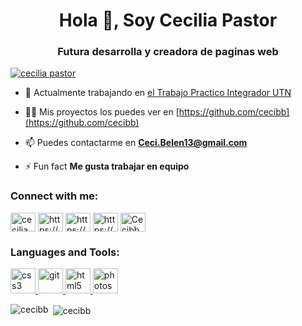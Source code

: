 <h1 align="center">Hola 👋, Soy Cecilia Pastor</h1>
<h3 align="center">Futura desarrolla y creadora de paginas web</h3>

<p align="left"> <a href="https://twitter.com/cecilia pastor" target="blank"><img src="https://img.shields.io/twitter/follow/cecilia pastor?logo=twitter&style=for-the-badge" alt="cecilia pastor" /></a> </p>

- 🔭 Actualmente trabajando en [el Trabajo Practico Integrador UTN](https://github.com/cecibb/Trabajo-Practico-)

- 👨‍💻 Mis proyectos los puedes ver en [https://github.com/cecibb](https://github.com/cecibb)

- 📫 Puedes contactarme en **Ceci.Belen13@gmail.com**

- ⚡ Fun fact **Me gusta trabajar en equipo**

<h3 align="left">Connect with me:</h3>
<p align="left">
<a href="https://twitter.com/cecilia pastor" target="blank"><img align="center" src="https://raw.githubusercontent.com/rahuldkjain/github-profile-readme-generator/master/src/images/icons/Social/twitter.svg" alt="cecilia pastor" height="30" width="40" /></a>
<a href="https://linkedin.com/in/https://www.linkedin.com/in/cecilia-pastor-47b73921b/" target="blank"><img align="center" src="https://raw.githubusercontent.com/rahuldkjain/github-profile-readme-generator/master/src/images/icons/Social/linked-in-alt.svg" alt="https://www.linkedin.com/in/cecilia-pastor-47b73921b/" height="30" width="40" /></a>
<a href="https://fb.com/https://www.facebook.com/cecimusita" target="blank"><img align="center" src="https://raw.githubusercontent.com/rahuldkjain/github-profile-readme-generator/master/src/images/icons/Social/facebook.svg" alt="https://www.facebook.com/cecimusita" height="30" width="40" /></a>
<a href="https://instagram.com/https://www.instagram.com/gomita.bubbaloo/" target="blank"><img align="center" src="https://raw.githubusercontent.com/rahuldkjain/github-profile-readme-generator/master/src/images/icons/Social/instagram.svg" alt="https://www.instagram.com/gomita.bubbaloo/" height="30" width="40" /></a>
<a href="https://discord.gg/Cecibb #5242" target="blank"><img align="center" src="https://raw.githubusercontent.com/rahuldkjain/github-profile-readme-generator/master/src/images/icons/Social/discord.svg" alt="Cecibb #5242" height="30" width="40" /></a>
</p>

<h3 align="left">Languages and Tools:</h3>
<p align="left"> <a href="https://www.w3schools.com/css/" target="_blank" rel="noreferrer"> <img src="https://raw.githubusercontent.com/devicons/devicon/master/icons/css3/css3-original-wordmark.svg" alt="css3" width="40" height="40"/> </a> <a href="https://git-scm.com/" target="_blank" rel="noreferrer"> <img src="https://www.vectorlogo.zone/logos/git-scm/git-scm-icon.svg" alt="git" width="40" height="40"/> </a> <a href="https://www.w3.org/html/" target="_blank" rel="noreferrer"> <img src="https://raw.githubusercontent.com/devicons/devicon/master/icons/html5/html5-original-wordmark.svg" alt="html5" width="40" height="40"/> </a> <a href="https://www.photoshop.com/en" target="_blank" rel="noreferrer"> <img src="https://raw.githubusercontent.com/devicons/devicon/master/icons/photoshop/photoshop-line.svg" alt="photoshop" width="40" height="40"/> </a> </p>

<p><img align="left" src="https://github-readme-stats.vercel.app/api/top-langs?username=cecibb&show_icons=true&locale=en&layout=compact" alt="cecibb" /></p>

<p>&nbsp;<img align="center" src="https://github-readme-stats.vercel.app/api?username=cecibb&show_icons=true&locale=en" alt="cecibb" /></p>
